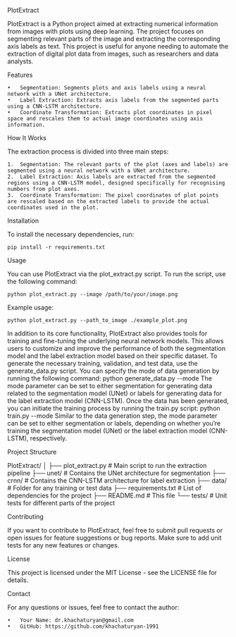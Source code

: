 PlotExtract

PlotExtract is a Python project aimed at extracting numerical information from images with plots using deep learning. The project focuses on segmenting relevant parts of the image and extracting the corresponding axis labels as text. This project is useful for anyone needing to automate the extraction of digital plot data from images, such as researchers and data analysts.

Features

	•	Segmentation: Segments plots and axis labels using a neural network with a UNet architecture.
	•	Label Extraction: Extracts axis labels from the segmented parts using a CNN-LSTM architecture.
	•	Coordinate Transformation: Extracts plot coordinates in pixel space and rescales them to actual image coordinates using axis information.

How It Works

The extraction process is divided into three main steps:

	1.	Segmentation: The relevant parts of the plot (axes and labels) are segmented using a neural network with a UNet architecture.
	2.	Label Extraction: Axis labels are extracted from the segmented regions using a CNN-LSTM model, designed specifically for recognising numbers from plot axes.
	3.	Coordinate Transformation: The pixel coordinates of plot points are rescaled based on the extracted labels to provide the actual coordinates used in the plot.


Installation

To install the necessary dependencies, run:

	pip install -r requirements.txt

Usage

You can use PlotExtract via the plot_extract.py script. To run the script, use the following command:

	python plot_extract.py --image /path/to/your/image.png

Example usage:
	
	python plot_extract.py --path_to_image ./example_plot.png

In addition to its core functionality, PlotExtract also provides tools for training and fine-tuning the underlying neural network models. This allows users to customize and improve the performance of both the segmentation model and the label extraction model based on their specific dataset.
To generate the necessary training, validation, and test data, use the generate_data.py script. You can specify the mode of data generation by running the following command:
	python generate_data.py --mode <mode>
The mode parameter can be set to either segmentation for generating data related to the segmentation model (UNet) or labels for generating data for the label extraction model (CNN-LSTM).
Once the data has been generated, you can initiate the training process by running the train.py script:
	python train.py --mode <mode>
Similar to the data generation step, the mode parameter can be set to either segmentation or labels, depending on whether you’re training the segmentation model (UNet) or the label extraction model (CNN-LSTM), respectively.


Project Structure

PlotExtract/
│
├── plot_extract.py        # Main script to run the extraction pipeline
├── unet/                  # Contains the UNet architecture for segmentation
├── crnn/                  # Contains the CNN-LSTM architecture for label extraction
├── data/                  # Folder for any training or test data
├── requirements.txt       # List of dependencies for the project
├── README.md              # This file
└── tests/                 # Unit tests for different parts of the project

Contributing

If you want to contribute to PlotExtract, feel free to submit pull requests or open issues for feature suggestions or bug reports. Make sure to add unit tests for any new features or changes.

License

This project is licensed under the MIT License - see the LICENSE file for details.

Contact

For any questions or issues, feel free to contact the author:

	•	Your Name: dr.khachaturyan@gmail.com
	•	GitHub: https://github.com/khachaturyan-1991
